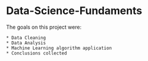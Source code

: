 # Data-Science-Fundaments
The goals on this project were:

    * Data Cleaning
    * Data Analysis 
    * Machine Learning algorithm application
    * Conclusions collected 
    
